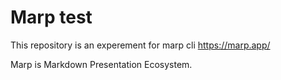 # Marp test

This repository is an experement for marp cli
https://marp.app/

Marp is Markdown Presentation Ecosystem.

